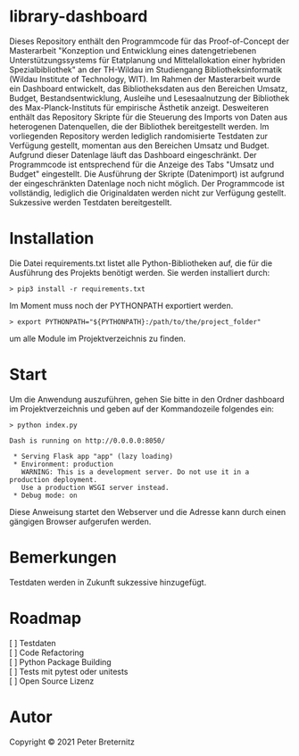 # library-dashboard
Dieses Repository enthält den Programmcode für das Proof-of-Concept der Masterarbeit "Konzeption und Entwicklung eines datengetriebenen Unterstützungssystems für Etatplanung und Mittelallokation einer hybriden Spezialbibliothek" an der TH-Wildau im Studiengang Bibliotheksinformatik (Wildau Institute of Technology, WIT). Im Rahmen der Masterarbeit wurde ein Dashboard entwickelt, das Bibliotheksdaten aus den Bereichen Umsatz, Budget, Bestandsentwicklung, Ausleihe und Lesesaalnutzung der Bibliothek des
Max-Planck-Instituts für empirische Ästhetik anzeigt. Desweiteren enthält das Repository Skripte für die Steuerung des Imports von Daten aus heterogenen Datenquellen, die der Bibliothek bereitgestellt werden. Im vorliegenden Repository werden lediglich randomisierte Testdaten zur Verfügung gestellt, momentan aus den Bereichen Umsatz und Budget. Aufgrund dieser Datenlage läuft das Dashboard eingeschränkt. Der Programmcode ist entsprechend für die Anzeige des Tabs "Umsatz und Budget" eingestellt. Die Ausführung der Skripte (Datenimport) ist aufgrund der eingeschränkten Datenlage noch nicht möglich. 
Der Programmcode ist vollständig, lediglich die Originaldaten werden nicht zur Verfügung gestellt. Sukzessive werden Testdaten bereitgestellt.

# Installation

Die Datei requirements.txt listet alle Python-Bibliotheken auf, die für die Ausführung des Projekts benötigt werden. 
Sie werden installiert durch:

```
> pip3 install -r requirements.txt
```

Im Moment muss noch der PYTHONPATH exportiert werden.
```
> export PYTHONPATH="${PYTHONPATH}:/path/to/the/project_folder"
```

um alle Module im Projektverzeichnis zu finden.

# Start

Um die Anwendung auszuführen, gehen Sie bitte in den Ordner dashboard im Projektverzeichnis
und geben auf der Kommandozeile folgendes ein:

```
> python index.py
```

```
Dash is running on http://0.0.0.0:8050/

 * Serving Flask app "app" (lazy loading)
 * Environment: production
   WARNING: This is a development server. Do not use it in a production deployment.
   Use a production WSGI server instead.
 * Debug mode: on
```

Diese Anweisung startet den Webserver und die Adresse kann durch einen gängigen Browser aufgerufen werden. 


# Bemerkungen
Testdaten werden in Zukunft sukzessive hinzugefügt.


# Roadmap
[ ] Testdaten\
[ ] Code Refactoring\
[ ] Python Package Building\
[ ] Tests mit pytest oder unitests\
[ ] Open Source Lizenz


# Autor

Copyright © 2021 Peter Breternitz